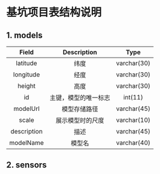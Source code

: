 # 基坑项目表结构说明

## 1. models

| Field       | Description | Type        |
|:-----------:|:-----------:|:-----------:|
| latitude    | 纬度          | varchar(30) |
| longitude   | 经度          | varchar(30) |
| height      | 高度          | varchar(30) |
| id          | 主键，模型的唯一标志  | int(11)     |
| modelUrl    | 模型存储路径      | varchar(45) |
| scale       | 展示模型时的尺度    | varchar(10) |
| description | 描述          | varchar(45) |
| modelName   | 模型名         | varchar(40) |

## 2. sensors

